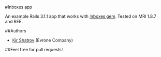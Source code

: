 #Inboxes app

An example Rails 3.1.1 app that works with [Inboxes gem](https://github.com/evrone/inboxes). Tested on MRI 1.8.7 and REE.

##Authors

- [Kir Shatrov](https://github.com/kirs/) (Evrone Company)

##Feel free for pull requests!